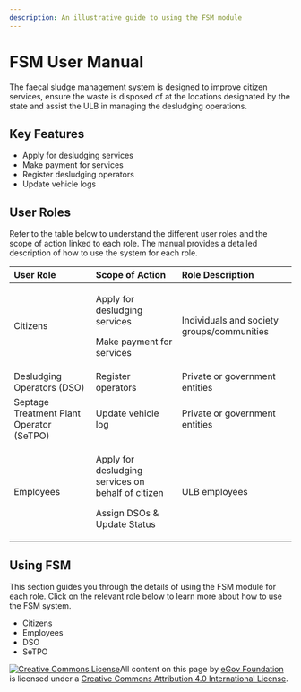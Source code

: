 ```yaml
---
description: An illustrative guide to using the FSM module
---
```


# FSM User Manual

The faecal sludge management system is designed to improve citizen services, ensure the waste is disposed of at the locations designated by the state and assist the ULB in managing the desludging operations.

## Key Features

* Apply for desludging services
* Make payment for services 
* Register desludging operators
* Update vehicle logs

## User Roles

Refer to the table below to understand the different user roles and the scope of action linked to each role. The manual provides a detailed description of how to use the system for each role.

<table>
  <thead>
    <tr>
      <th style="text-align:left">User Role</th>
      <th style="text-align:left">Scope of Action</th>
      <th style="text-align:left">Role Description</th>
    </tr>
  </thead>
  <tbody>
    <tr>
      <td style="text-align:left">Citizens</td>
      <td style="text-align:left">
        <p>Apply for desludging services</p>
        <p>Make payment for services
          <br />
        </p>
      </td>
      <td style="text-align:left">Individuals and society groups/communities</td>
    </tr>
    <tr>
      <td style="text-align:left">Desludging Operators (DSO)</td>
      <td style="text-align:left">Register operators</td>
      <td style="text-align:left">Private or government entities</td>
    </tr>
    <tr>
      <td style="text-align:left">Septage Treatment Plant Operator (SeTPO)</td>
      <td style="text-align:left">Update vehicle log</td>
      <td style="text-align:left">Private or government entities</td>
    </tr>
    <tr>
      <td style="text-align:left">Employees</td>
      <td style="text-align:left">
        <p>Apply for desludging services on behalf of citizen</p>
        <p>Assign DSOs &amp; Update Status</p>
      </td>
      <td style="text-align:left">ULB employees</td>
    </tr>
  </tbody>
</table>

## Using FSM

This section guides you through the details of using the FSM module for each role. Click on the relevant role below to learn more about how to use the FSM system.

* Citizens
* Employees
* DSO
* SeTPO

[![Creative Commons License](https://i.creativecommons.org/l/by/4.0/80x15.png)](http://creativecommons.org/licenses/by/4.0/)All content on this page by [eGov Foundation ](https://egov.org.in/)is licensed under a [Creative Commons Attribution 4.0 International License](http://creativecommons.org/licenses/by/4.0/).

